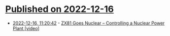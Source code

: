 # [Published on 2022-12-16](index.md)

* [2022-12-16, 11:20:42](https://news.ycombinator.com/item?id=34013285) - [ZX81 Goes Nuclear – Controlling a Nuclear Power Plant [video]](https://www.youtube.com/watch?v=tB6CC8UbJLU)
